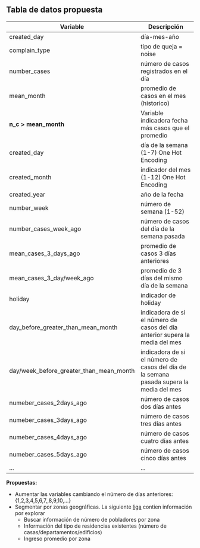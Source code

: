 
## Tabla de datos propuesta

| Variable      |  Descripción |
|---------------|---|
| created_day         |  día-mes-año |
| complain_type | tipo de queja = noise  |
| number_cases  | número de casos registrados en el día  |
| mean_month    | promedio de casos en el mes (historico)  |
| **n_c  >  mean_month**| Variable indicadora fecha más casos que el promedio|
| created_day| día de la semana (1-7) One Hot Encoding|
| created_month | indicador del mes (1-12) One Hot Encoding|
| created_year| año de la fecha |
| number_week | número de semana (1-52)|
| number_cases_week_ago| número de casos del día de la semana pasada|
| mean_cases_3_days_ago| promedio de casos 3 días anteriores|
| mean_cases_3_day/week_ago| promedio de 3 días del mismo día de la semana |
| holiday| indicador de holiday|
| day_before_greater_than_mean_month| indicadora de si el número de casos del día anterior supera la media del mes|
| day/week_before_greater_than_mean_month| indicadora de si el número de casos del día de la semana pasada supera la media del mes|
|numeber_cases_2days_ago| número de casos dos días antes|
|numeber_cases_3days_ago| número de casos tres días antes|
|numeber_cases_4days_ago| número de casos cuatro días antes|
|numeber_cases_5days_ago| número de casos cinco días antes|
|...  | ... |



**Propuestas:**
+ Aumentar las variables cambiando el número de días anteriores: {1,2,3,4,5,6,7,,8,9,10,...}
+ Segmentar por zonas geográficas. La siguiente [liga](https://www.census.gov/en.html "censo usa") contien información por explorar
  + Buscar información de número de pobladores por zona
  + Información del tipo de residencias existentes (número de casas/departamentos/edificios)
  + Ingreso promedio por zona
